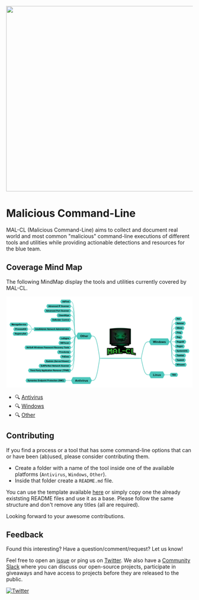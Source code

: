 <p align="center"><img src="./Images/Logo/mal-cl-small.png" width="549" height="500"></p>

# Malicious Command-Line

MAL-CL (Malicious Command-Line) aims to collect and document real world and most common "malicious" command-line executions of different tools and utilities while providing actionable detections and resources for the blue team.

## Coverage Mind Map

The following MindMap display the tools and utilities currently covered by MAL-CL.

![coverage-mindmap](./Images/MAL-CL-Coverage-MindMap.png)

- 🔍 [Antivirus](./Antivirus)
- 🔍 [Windows](./Windows)
- 🔍 [Other](./Other)

## Contributing

If you find a process or a tool that has some command-line options that can or have been (ab)used, please consider contributing them.

- Create a folder with a name of the tool inside one of the available platforms (`Antivirus`, `Windows`, `Other`).
- Inside that folder create a `README.md` file.

You can use the template available [here](./Template) or simply copy one the already existsting README files and use it as a base. Please follow the same structure and don't remove any titles (all are required).

Looking forward to your awesome contributions.

## Feedback

Found this interesting? Have a question/comment/request? Let us know!

Feel free to open an [issue](https://github.com/3CORESec/MAL-CL/issues) or ping us on [Twitter](https://twitter.com/3CORESec). We also have a [Community Slack](https://launchpass.com/3coresec) where you can discuss our open-source projects, participate in giveaways and have access to projects before they are released to the public.

[![Twitter](https://img.shields.io/twitter/follow/3CORESec.svg?style=social&label=Follow)](https://twitter.com/3CORESec)
